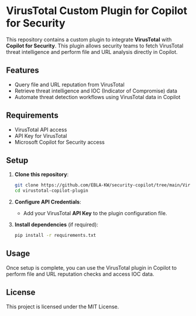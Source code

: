 # VirusTotal Custom Plugin for Copilot for Security

This repository contains a custom plugin to integrate **VirusTotal** with **Copilot for Security**. This plugin allows security teams to fetch VirusTotal threat intelligence and perform file and URL analysis directly in Copilot.

## Features

- Query file and URL reputation from VirusTotal
- Retrieve threat intelligence and IOC (Indicator of Compromise) data
- Automate threat detection workflows using VirusTotal data in Copilot

## Requirements

- VirusTotal API access
- API Key for VirusTotal
- Microsoft Copilot for Security access

## Setup

1. **Clone this repository**:
   ```bash
   git clone https://github.com/EBLA-KW/security-copilot/tree/main/VirusTotal.git
   cd virustotal-copilot-plugin
   ```

2. **Configure API Credentials**:
   - Add your VirusTotal **API Key** to the plugin configuration file.

3. **Install dependencies** (if required):
   ```bash
   pip install -r requirements.txt
   ```

## Usage

Once setup is complete, you can use the VirusTotal plugin in Copilot to perform file and URL reputation checks and access IOC data.

## License

This project is licensed under the MIT License.
